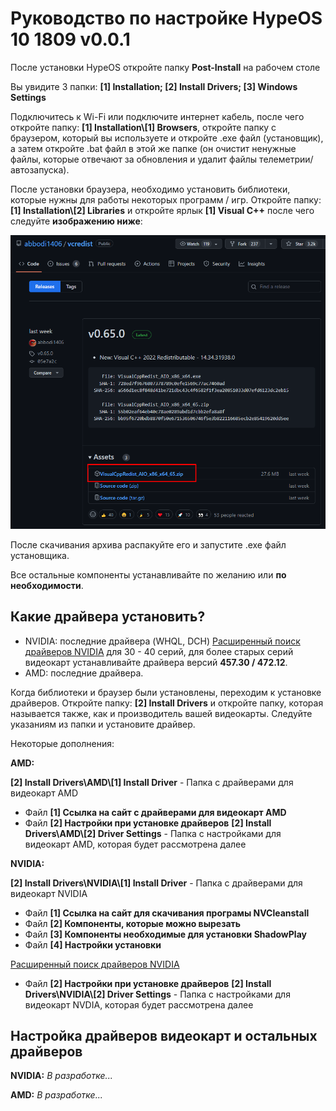 # Руководство по настройке HypeOS 10 1809 v0.0.1
После установки HypeOS откройте папку **Post-Install** на рабочем столе

Вы увидите 3 папки: **[1] Installation; [2] Install Drivers; [3] Windows Settings**

Подключитесь к Wi-Fi или подключите интернет кабель, после чего откройте папку: **[1] Installation\\[1] Browsers**, откройте папку с браузером, который вы используете и откройте .exe файл (установщик), а затем откройте .bat файл в этой же папке (он очистит ненужные файлы, которые отвечают за обновления и удалит файлы телеметрии/автозапуска).

После установки браузера, необходимо установить библиотеки, которые нужны для работы некоторых программ / игр. Откройте папку: **[1] Installation\\[2] Libraries** и откройте ярлык **[1] Visual C++** после чего следуйте **изображению ниже**:

![CPP!](/media/c-plus-plus.png)

После скачивания архива распакуйте его и запустите .exe файл установщика.

Все остальные компоненты устанавливайте по желанию или **по необходимости**.

## Какие драйвера установить?
- NVIDIA: последние драйвера (WHQL, DCH) [Расширенный поиск драйверов NVIDIA](https://www.nvidia.com/Download/Find.aspx) для 30 - 40 серий, для более старых серий видеокарт устанавливайте драйвера версий **457.30 / 472.12**.
- AMD: последние драйвера.

Когда библиотеки и браузер были установлены, переходим к установке драйверов. Откройте папку: **[2] Install Drivers** и откройте папку, которая называется также, как и производитель вашей видеокарты. Следуйте указаниям из папки и установите драйвер.

Некоторые дополнения:

**AMD:**

**[2] Install Drivers\\AMD\\[1] Install Driver** - Папка с драйверами для видеокарт AMD
- Файл **[1] Ссылка на сайт с драйверами для видеокарт AMD**
- Файл **[2] Настройки при установке драйверов**
**[2] Install Drivers\\AMD\\[2] Driver Settings** - Папка с настройками для видеокарт AMD, которая будет рассмотрена далее

**NVIDIA:**

**[2] Install Drivers\\NVIDIA\\[1] Install Driver** - Папка с драйверами для видеокарт NVIDIA
- Файл **[1] Ссылка на сайт для скачивания програмы NVCleanstall**
- Файл **[2] Компоненты, которые можно вырезать**
- Файл **[3] Компоненты необходимые для установки ShadowPlay**
- Файл **[4] Настройки установки**

[Расширенный поиск драйверов NVIDIA](https://www.nvidia.com/Download/Find.aspx) 

- Файл **[2] Настройки при установке драйверов**
**[2] Install Drivers\\NVIDIA\\[2] Driver Settings** - Папка с настройками для видеокарт NVDIA, которая будет рассмотрена далее

## Настройка драйверов видеокарт и остальных драйверов
**NVIDIA:**
*В разработке...*

**AMD:**
*В разработке...*
